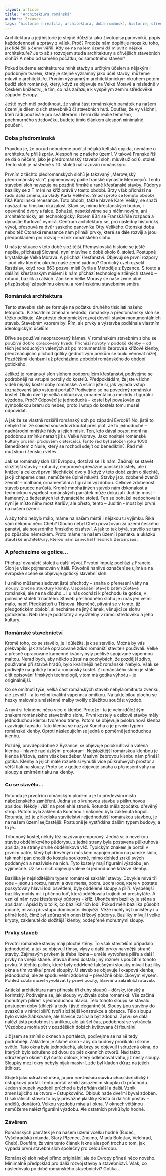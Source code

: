 ```yaml
---
layout: article
title: 'Architektura románská'
authors: Zrzavec
tags: 'historie a realita, architektura, doba románská, historie, středověká Evropa'
---
```


Architektura a její historie je stejně důležitá jako životopisy panovníků, popis každodennosti a zprávy z válek. Proč? Protože nám doplňuje mozaiku toho, jak lidé žili a čemu věřili. Kdy se na našem území dá mluvit o nějaké architektuře? Je to až s rozvojem studia architektury a dřívějších stavebních slohů? A nebo od samého počátku, od samotného stavění?

Pokud budeme architekturou mínit stavby s určitým účelem a nějakým i podobným tvarem, který je stejně významný jako účel stavby, můžeme mluvit o architektuře. Prvním významným architektonickým okruhem potom budiž sloh románský, který, když se objevuje na Velké Moravě a následně v Českém knížectví, je tím, co nás zařazuje k vyspělým zemím středověké západní Evropy.

Ještě bych měl podotknout, že valná část románských památek na našem území je dílem cizích stavebníků či stavebních hutí. Doufám, že vy všichni, kteří rádi používáte pro svá literární i herní díla reálie temného, pochmurného středověku, budete tímto článkem alespoň minimálně poučeni.

### Doba předrománská

Pravdou je, že pokud nebudeme počítat nějaká keltská oppida, nemáme o architektuře příliš zpráv. Alespoň ne z našeho území. V takové Franské říši se dá o něčem, jako je předrománský stavební sloh, mluvit už od 6. století. Tento sloh je následně v 10. století nahrazován románským.

Prvním z těchto předrománských slohů je takzvaný „Merovejský předrománský sloh“, pojmenovaný podle franské dynastie Merovejců. Tento stavební sloh navazuje na pozdně římské a raně křesťanské stavby. Půdorys baziliky se z T mění na kříž právě v tomto období. Brzy však přichází na řadu další změna, za vlády Karla Velikého. Snad i proto se tomuto období říká Karolinská renesance. Toto období, takže hlavně Karel Veliký, se snaží navázat na římskou okázalost. Staví se, mimo křesťanských budov, i opevněné dvory a falce. Bohužel, nesetkáváme se s ničím novým, ani architektonicky, ani technologicky. Rokem 834 se Franská říše rozpadá a dynastie Karlovců vymírá. Centrum architektury se, pro následný historický vývoj, přesouvá na dvůr saského panovníka Otty Velikého. Otonská doba nebo též Otonská renesance nám přináší prvky, které se dále rozvíjí a jsou předpokladem pro rozvoj – vznik románského slohu.

U nás je situace v této době složitější. Přemyslovská historie se ještě nepíše, přicházejí Slované, nyní mluvíme o době okolo 6. století. Postupně krystalizuje Velká Morava. A přichází křesťanství. Objevují se první rozpory – pod vliv kterého okruhu naše země padnou? Gordický uzel rozsekl Rastislav, když roku 863 pozval misii Cyrila a Metoděje z Byzance. S touto a dalšími křesťanským misiemi k nám přichází technologie zděných staveb – rotund, bazilik a dalších. Zánikem Velké Moravy se naše země plně přizpůsobují západnímu okruhu a románskému stavebnímu směru.

### Románská architektura

Tento stavební sloh se formuje na počátku druhého tisíciletí našeho letopočtu. K zásadním změnám nedošlo, románský a předrománský sloh se těžko odlišuje. Ale přesto ekonomický rozvoj dovolil stavbu monumentálních staveb. Stavebním vzorem byl Řím, ale prvky a výstavba podléhala vlastním ideologickým účelům.

Dříve se používal neopracovaný kámen. V románském stavebním slohu se používá dobře opracovaný kvádr. Přichází novoty v podobě klenby – od těch jednoduchých valených až po monumentální žebrové a křížové klenby, předznačujícím příchod gotiky (jednotlivým prvkům se budu věnovat níže). Pozdějšími klenbami už přecházíme z období románského do období gotického.

Jelikož je románský sloh slohem podporujícím křesťanství, podívejme se podrobněji na vstupní portály do kostelů. Předpokládám, že jste všichni viděli nějaký kostel doby románské. A všimli jste si, jak vypadá vstup (označovaný jako vstupní portál)? Podívejme se na povedený románský kostel. Okolo dveří je velká oblouková, ornamentální a mnohdy i figurální výzdoba. Proč? Odpověď je jednoduchá – kostel byl považován za symbolickou bránu do nebes, proto i vstup do kostela tomu musel odpovídat.

A jak že se vlastně rozšířil románský sloh po západní Evropě? No, jistě to nebylo tím, že soused sousedovi koukal přes plot. Je to jednoduché – nadnárodní mnišské řády a jejich misie. Ten, kdo dával pozor, mohl na podobnou zmínku narazit již u Velké Moravy. Jako nositelé románské kultury prosluli především cisterciáci. Tento řád byl založen roku 1098 Benediktem z Nurie, který se rozhodl odejít od benediktinů. Řád měl mužskou i ženskou větev.

Jak se románský sloh šíří Evropou, dostává se i k nám. Začínají se stavět složitější stavby – rotundy, emporové (převážně panské) kostely, ale i knížecí a celkově první šlechtické dvory (i když v této době zatím o šlechtě, jak ji chápeme dnes, nemůžeme úplně mluvit). Stavby jsou zdobené zvenčí i zevnitř – malbami, ornamentální a figurální výzdobou. Celkově zdobenost staveb prudce narůstá. Kromě mnoha jiných staveb nám dokonalost a technickou vyspělost románských památek může dokázat i Juditin most – kamenný, z šedesátých let dvanáctého století. Ten se bohužel nedochoval a nyní je místo něho most Karlův, ale přesto, tento – Juditin – most byl první na našem území.

A aby toho nebylo málo, máme na našem místě i nějakou tu výjimku. Říká vám někomu něco Cheb? Dlouho nebyl Cheb považován za území českého panství, ale sousedního římského císařství. A jak to tak bývá, stavělo se tam po způsobu německém. Proto máme na našem území i památku a ukázku štaufské architektury, kterou nám zanechal Friedrich Barbarossa.

### A přecházíme ke gotice…

Přichází dvanácté století a další vývoj. Prvotní impulz pochází z Francie. Sloh je však pojmenován v Itálii. Původně hanlivé označení se ujímá a na evropské scéně se objevuje gotický stavební sloh.

I u něho můžeme sledovat jisté přechody – snaha o přenesení váhy na sloupy, změna struktury klenby. Uspořádání staveb zatím zůstává románské, ale ne na dlouho… I u nás dochází k přechodu ke gotice, v polovině století třináctého. Staveb přechodného slohu je u nás jen velmi málo, např. Předklášteří u Tišnova. Nicméně, pitvání se v tomto, již předgotickém období, si necháme na jiný článek, věnující se slohu gotickému. Neb i ten je podstatný a využitelný v rámci středověku a jeho kultury.

### Románské stavebnictví

Kromě toho, co se stavělo, je i důležité, jak se stavělo. Možná by vás překvapilo, jak zručně opracované zdivo románští stavitelé používali. Velké a přesně opracované kamenné kvádry byly pečlivě spojované vápennou maltou. Nerad bych, aby někdo zůstal na pochybách, že pozdější zdivo, používané při stavbě hradů, bylo kvalitnější než románské. Nebylo. Však se podívejte na gotický hrad a románský kostel. Z románského slohu je stále cítit opisování římských technologií, v tom má gotika výhodu – je originálnější.

Co se omítnutí týče, velká část románských staveb nebyla omítnuta zvenku, ale zevnitř – a to velmi kvalitní vápennou omítkou. Na takto bílou plochu se hezky malovalo a nástěnné malby tvořily důležitou součást výzdob.

A nyní si řekněme něco více o klenbě. Protože i ta je velmi důležitým znakem románského stavebního slohu. První kostely a celkově stavby měly jednoduchou klenbu tvořenou trámy. Potom se objevuje polokruhová klenba uzavírající apsidu. Tato klenba se nazývá Koncha a je prvním typem románské klenby. Oproti následujícím se jedná o poměrně jednoduchou klenbu.

Později, pravděpodobně z Byzance, se objevuje polokruhová a valená klenba – hlavně nad úzkými prostorami. Nejsložitější románskou klenbou je klenba křížová, zatím však bez žeber. Masivní žebrovou klenbu nám přináší gotika. Klenby a jejich malé rozpětí si vynutili více půlkruhových prostor a větší tlak na sloupy. Proto se v gotice objevuje snaha o přenesení váhy na sloupy a zmírnění tlaku na klenby.

### Co se stavělo…

Rotunda je prvotním románským plodem a je to především místo náboženského zaměření. Jedná se o kruhovou stavbu s půlkruhovou apsidou. Někdy i věží na protilehlé straně. Rotunda měla zpočátku dřevěný strop. Potom byla zaklenuta Konchou a nakonec byla zaklenuta kopulí. Rotunda, jež je z hlediska stavitelství nejjednodušší románskou stavbou, je na našem území nejčastější. Postupně je vystřídána dalším typem budovy, a to je…

Tribunový kostel, někdy též nazývaný emporový. Jedná se o nevelkou stavbu obdélníkového půdorysu, z jedné strany byla postavena půlkruhová apsida, ze strany druhé obdélníková věž. Typickým znakem je portál v prvním patře, který byl dřevěným můstkem napojen přímo na panské sídlo, tak mohl pán chodit do kostela soukromě, mimo dohled zraků svých poddaných a nezávisle na nich. Tyto kostely mají figurální výzdobu jen výjimečně. Už se u nich objevují valené či jednoduché křížové klenby.

Bazilika je nejsložitějším typem románské sakrální stavby. Obvykle mívá tři lodě – jednu širokou, hlavní a dvě menší, boční. Boční lodě, které v postatě poskytovaly hlavní lodi osvětlení, byly oddělené sloupy a pilíři. Vyspělejší baziliky mohly mít i příčnou loď, která oddělovala trojlodí od presbytáře. A vzniká nám ryze křesťanský půdorys – kříž. Ukončením baziliky je stěna s apsidami. Apsid bylo tolik, co bazilikálních lodí. Pokud měla bazilika působit mocně, mívala při vstupu dominantní dvojvěží. Věže mohly být umístěny i u přímé lodě, čímž byl zdůrazněn onen křížový půdorys. Baziliky mívají i velké krypty, zaklenuté do složitější klenby, podepřené mohutnými sloupy.

### Prvky staveb

Prvotní románské stavby mají ploché stěny. To však stavitelům připadalo jednoduché, a tak se objevují římsy, vlysy a další prvky na vnější straně stavby. Zajímavým prvkem je třeba lizéna – uměle vytvořené pilíře a další prvky na vnější straně. Stavba ihned dostala jiný rozměr s použitím tohoto prvku. V těchto polích, které byly oddělené falešnými sloupky mívají baziliky okna a tím vznikají pravé sloupky. U staveb se objevuje i okapová klenba, jednoduchá, ale ze spodu velmi zdobená – převážně obloučkovým vlysem. Pohled zdola musel vyvolávat ty pravé pocity, hlavně u sakrálních staveb.

Antická architektura nám přinesla tři druhy sloupů – dórský, iónský a korintský. Podívejme se, jak sloupy využívala doba románská. Vše začíná mohutným pilířem s jednoduchou hlavicí. Tělo tohoto sloupu se stávalo postupem doby štíhlejší a tedy i jistě elegantnější. Sloupy jsou stavěny do svazků a v rámci pilířů tvoří složitější konstrukce a obrazce. Tělo sloupu bylo svisle žlábkované, ale hlavice začínala být zdobná. Zprvu se dala nalézt jistá podobnost s antikou, ale jak šel čas, podobnost se vytrácela. Výzdobou mohla být v pozdějších dobách květovaná či figurální.

Již jsem se zmínil o oknech a portálech, podívejme se na ně tedy podrobněji. Základem je šikmé okno – aby do budovy pronikalo i šikmé světlo. Tato okna byla jednoduchá, ale brzy se objevují i sdružená okna, do kterých bylo sdruženo od dvou do pěti okenních otvorů. Nad takto sdruženým oknem byl často oblouk, který odlehčoval váhu, již nesly sloupy. Sloupky mezi okny nebyly nijak masivní, zde byl kladen důraz na jejich štíhlost.

Stejně jako sdružené okno, je pro románskou stavbu charakteristický i ústupkový portál. Tento portál vznikl zasazením sloupku do průchodu. Jeden sloupek vyzdobil průchod a byl přidán další a další. Vznik zmenšujícího se otvoru – ústupkového. Oblouk nade dveřmi býval zdoben. U sakrálních staveb to byly převážně plastiky Krista či dalších postav – andělů, donátorů. Velkou výzdobu mívala i okna. V oknech většinou nemůžeme nalézt figurální výzdobu. Ale ostatních prvků bylo hodně.

### Závěrem

Románských památek je na našem území vcelku hodně (Budeč, Vyšehradská rotunda, Starý Plzenec, Znojmo, Mladá Boleslav, Velehrad, Cheb). Doufám, že vám tento článek řekne alespoň trochu o tom, jak vypadá první stavební sloh společný pro celou Evropu.

Románský sloh nebyl přímo originální, ale do Evropy přinesl něco nového. Minimálně předpoklad pro další rozvoj stavby a stavebnictví. Však, co následovalo po době románského stavebnictví? Gotika…
